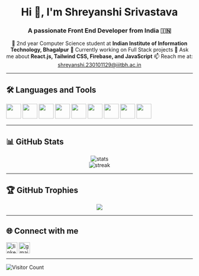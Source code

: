 <h1 align="center">Hi 👋, I'm Shreyanshi Srivastava</h1>
<h3 align="center">A passionate Front End Developer from India 🇮🇳</h3>

<p align="center">
🌱 2nd year Computer Science student at <b>Indian Institute of Information Technology, Bhagalpur</b>  
🔭 Currently working on Full Stack projects  
💬 Ask me about <b>React.js, Tailwind CSS, Firebase, and JavaScript</b>  
📫 Reach me at: <a href="mailto:shreyanshi.230101129@iiitbh.ac.in">shreyanshi.230101129@iiitbh.ac.in</a>  
</p>

---

## 🛠️ Languages and Tools

<p align="left">
  <img src="https://cdn.jsdelivr.net/gh/devicons/devicon/icons/react/react-original.svg" width="40" height="40"/>
  <img src="https://cdn.jsdelivr.net/gh/devicons/devicon/icons/javascript/javascript-original.svg" width="40" height="40"/>
  <img src="https://cdn.jsdelivr.net/gh/devicons/devicon/icons/html5/html5-original.svg" width="40" height="40"/>
  <img src="https://cdn.jsdelivr.net/gh/devicons/devicon/icons/css3/css3-original.svg" width="40" height="40"/>
  <img src="https://cdn.jsdelivr.net/gh/devicons/devicon/icons/tailwindcss/tailwindcss-plain.svg" width="40" height="40"/>
  <img src="https://cdn.jsdelivr.net/gh/devicons/devicon/icons/firebase/firebase-plain.svg" width="40" height="40"/>
  <img src="https://cdn.jsdelivr.net/gh/devicons/devicon/icons/git/git-original.svg" width="40" height="40"/>
  <img src="https://cdn.jsdelivr.net/gh/devicons/devicon/icons/github/github-original.svg" width="40" height="40"/>
  <img src="https://cdn.jsdelivr.net/gh/devicons/devicon/icons/npm/npm-original-wordmark.svg" width="40" height="40"/>
</p>

---

## 📊 GitHub Stats

<p align="center">
  <img src="https://github-readme-stats.vercel.app/api?username=Shreyanshi210205&show_icons=true&theme=tokyonight" alt="stats" />
  <br/>
  <img src="https://github-readme-streak-stats.herokuapp.com/?user=Shreyanshi210205&theme=tokyonight" alt="streak" />
</p>

---

## 🏆 GitHub Trophies

<p align="center">
  <img src="https://github-profile-trophy.vercel.app/?username=Shreyanshi210205&theme=tokyonight&row=1&column=8" />
</p>

---

## 🌐 Connect with me

<p align="left">
  <a href="https://linkedin.com/in/shreyanshi210205](https://www.linkedin.com/in/shreyanshi-srivastava-774280295/" target="blank"><img align="center" src="https://cdn.jsdelivr.net/npm/simple-icons@v5/icons/linkedin.svg" alt="linkedin" height="30" width="30" /></a>
  <a href="mailto:shreyanshi.230101129@iiitbh.ac.in" target="blank"><img align="center" src="https://cdn.jsdelivr.net/npm/simple-icons@v5/icons/gmail.svg" alt="gmail" height="30" width="30" /></a>
</p>

---

![Visitor Count](https://visitor-badge.laobi.icu/badge?page_id=Shreyanshi210205.Shreyanshi210205)

